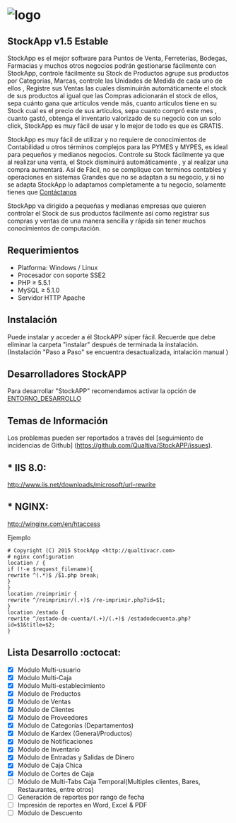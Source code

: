 # ![logo](http://www.qualtivacr.com/wp-content/uploads/2015/04/logo.png)
## StockApp v1.5 Estable
StockApp es el mejor software para Puntos de Venta, Ferreterías, Bodegas, Farmacias y muchos otros negocios podrán gestionarse fácilmente con StockApp, controle fácilmente su Stock de Productos agrupe sus productos por Categorías, Marcas, controle las Unidades de Medida de cada uno de ellos , Registre sus Ventas las cuales disminuirán automáticamente el stock de sus productos al igual que las Compras adicionarán el stock de ellos, sepa cuánto gana que artículos vende más, cuanto artículos tiene en su Stock cual es el precio de sus artículos, sepa cuanto compró este mes , cuanto gastó, obtenga el inventario valorizado de su negocio con un solo click, StockApp es muy fácil de usar y lo mejor de todo es que es GRATIS.

StockApp es muy fácil de utilizar y no requiere de conocimientos de Contabilidad u otros términos complejos para las PYMES y MYPES, es ideal para pequeños y medianos negocios. Controle su Stock fácilmente ya que al realizar una venta, el Stock disminuirá automáticamente , y al realizar una compra aumentará. Así de Fácil, no se complique con terminos contables y operaciones en sistemas Grandes que no se adaptan a su negocio, y si no se adapta StockApp lo adaptamos completamente a tu negocio, solamente tienes que [Contáctanos](http://www.qualtivacr.com/contacto/)

StockApp va dirigido a pequeñas y medianas empresas que quieren controlar el Stock de sus productos fácilmente así como registrar sus compras y ventas de una manera sencilla y rápida sin tener muchos conocimientos de computación.

## Requerimientos

+ Platforma: Windows / Linux
+ Procesador con soporte SSE2
+ PHP ≥ 5.5.1
+ MySQL ≥ 5.1.0
+ Servidor HTTP Apache

## Instalación
Puede instalar y acceder a él StockAPP súper fácil. Recuerde que debe eliminar la carpeta "instalar" después de terminada la instalación. (Instalación "Paso a Paso" se encuentra desactualizada, intalación manual )

## Desarrolladores StockAPP
Para desarrollar "StockAPP" recomendamos activar la opción de  [ENTORNO_DESARROLLO](https://github.com/Qualtiva/StockAPP/blob/master/sistema/Qualtiva.php#L28)

## Temas de Información
Los problemas pueden ser reportados a través del [seguimiento de incidencias de Github] (https://github.com/Qualtiva/StockAPP/issues).

## * IIS 8.0:
http://www.iis.net/downloads/microsoft/url-rewrite

## * NGINX:
http://winginx.com/en/htaccess

Ejemplo
```
# Copyright (C) 2015 StockApp <http://qualtivacr.com>
# nginx configuration
location / {
if (!-e $request_filename){
rewrite ^(.*)$ /$1.php break;
}
}
location /reimprimir {
rewrite ^/reimprimir/(.+)$ /re-imprimir.php?id=$1;
}
location /estado {
rewrite ^/estado-de-cuenta/(.+)/(.+)$ /estadodecuenta.php?id=$1&title=$2;
}
```
## Lista Desarrollo :octocat:
- [x] Módulo Multi-usuario 
- [x] Módulo Multi-Caja
- [x] Módulo Multi-establecimiento
- [x] Módulo de Productos
- [x] Módulo de Ventas
- [x] Módulo de Clientes
- [x] Módulo de Proveedores
- [x] Módulo de Categorías (Departamentos)
- [x] Módulo de Kardex (General/Productos)
- [x] Módulo de Notificaciones
- [x] Módulo de Inventario
- [x] Módulo de Entradas y Salidas de Dinero
- [x] Módulo de Caja Chica
- [x] Módulo de Cortes de Caja
- [ ] Módulo de Multi-Tabs Caja Temporal(Multiples clientes, Bares, Restaurantes, entre otros)
- [ ] Generación de reportes por rango de fecha
- [ ] Impresión de reportes en Word, Excel & PDF
- [ ] Módulo de Descuento
